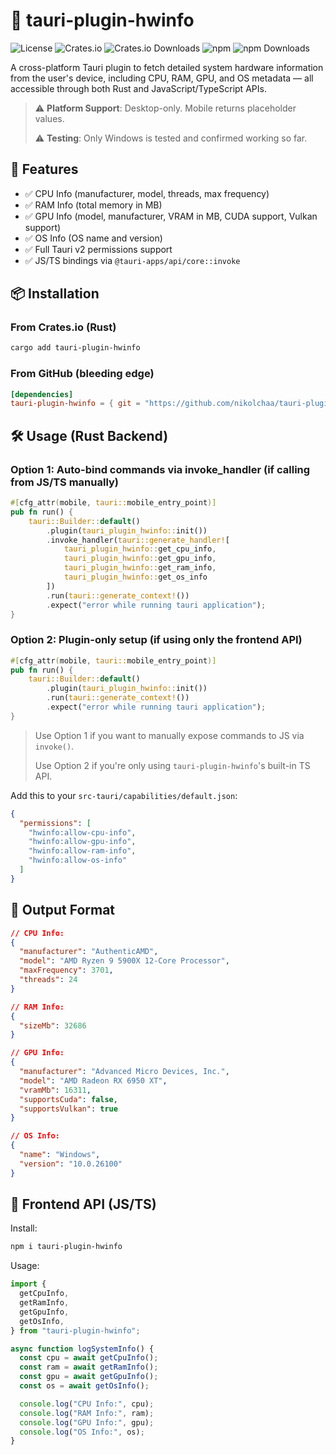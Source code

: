 # 🧠 tauri-plugin-hwinfo

![License](https://img.shields.io/github/license/nikolchaa/tauri-plugin-hwinfo?color=blue)
![Crates.io](https://img.shields.io/crates/v/tauri-plugin-hwinfo?color=blue)
![Crates.io Downloads](https://img.shields.io/crates/d/tauri-plugin-hwinfo?color=blue)
![npm](https://img.shields.io/npm/v/tauri-plugin-hwinfo?color=blue)
![npm Downloads](https://img.shields.io/npm/dt/tauri-plugin-hwinfo?color=blue)

A cross-platform Tauri plugin to fetch detailed system hardware information from the user's device, including CPU, RAM, GPU, and OS metadata — all accessible through both Rust and JavaScript/TypeScript APIs.

> ⚠️ **Platform Support**: Desktop-only. Mobile returns placeholder values.
>
> ⚠️ **Testing**: Only Windows is tested and confirmed working so far.

## 🔧 Features

- ✅ CPU Info (manufacturer, model, threads, max frequency)
- ✅ RAM Info (total memory in MB)
- ✅ GPU Info (model, manufacturer, VRAM in MB, CUDA support, Vulkan support)
- ✅ OS Info (OS name and version)
- ✅ Full Tauri v2 permissions support
- ✅ JS/TS bindings via `@tauri-apps/api/core::invoke`

## 📦 Installation

### From Crates.io (Rust)

```sh
cargo add tauri-plugin-hwinfo
```

### From GitHub (bleeding edge)

```toml
[dependencies]
tauri-plugin-hwinfo = { git = "https://github.com/nikolchaa/tauri-plugin-hwinfo" }
```

## 🛠️ Usage (Rust Backend)

### Option 1: Auto-bind commands via invoke_handler (if calling from JS/TS manually)

```rust
#[cfg_attr(mobile, tauri::mobile_entry_point)]
pub fn run() {
    tauri::Builder::default()
        .plugin(tauri_plugin_hwinfo::init())
        .invoke_handler(tauri::generate_handler![
            tauri_plugin_hwinfo::get_cpu_info,
            tauri_plugin_hwinfo::get_gpu_info,
            tauri_plugin_hwinfo::get_ram_info,
            tauri_plugin_hwinfo::get_os_info
        ])
        .run(tauri::generate_context!())
        .expect("error while running tauri application");
}
```

### Option 2: Plugin-only setup (if using only the frontend API)

```rust
#[cfg_attr(mobile, tauri::mobile_entry_point)]
pub fn run() {
    tauri::Builder::default()
        .plugin(tauri_plugin_hwinfo::init())
        .run(tauri::generate_context!())
        .expect("error while running tauri application");
}
```

> Use Option 1 if you want to manually expose commands to JS via `invoke()`.
>
> Use Option 2 if you're only using `tauri-plugin-hwinfo`'s built-in TS API.

Add this to your `src-tauri/capabilities/default.json`:

```json
{
  "permissions": [
    "hwinfo:allow-cpu-info",
    "hwinfo:allow-gpu-info",
    "hwinfo:allow-ram-info",
    "hwinfo:allow-os-info"
  ]
}
```

## 📜 Output Format

```json
// CPU Info:
{
  "manufacturer": "AuthenticAMD",
  "model": "AMD Ryzen 9 5900X 12-Core Processor",
  "maxFrequency": 3701,
  "threads": 24
}

// RAM Info:
{
  "sizeMb": 32686
}

// GPU Info:
{
  "manufacturer": "Advanced Micro Devices, Inc.",
  "model": "AMD Radeon RX 6950 XT",
  "vramMb": 16311,
  "supportsCuda": false,
  "supportsVulkan": true
}

// OS Info:
{
  "name": "Windows",
  "version": "10.0.26100"
}
```

## 📌 Frontend API (JS/TS)

Install:

```sh
npm i tauri-plugin-hwinfo
```

Usage:

```ts
import {
  getCpuInfo,
  getRamInfo,
  getGpuInfo,
  getOsInfo,
} from "tauri-plugin-hwinfo";

async function logSystemInfo() {
  const cpu = await getCpuInfo();
  const ram = await getRamInfo();
  const gpu = await getGpuInfo();
  const os = await getOsInfo();

  console.log("CPU Info:", cpu);
  console.log("RAM Info:", ram);
  console.log("GPU Info:", gpu);
  console.log("OS Info:", os);
}
```
